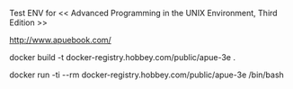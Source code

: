 Test ENV for << Advanced Programming in the UNIX Environment, Third Edition >>

http://www.apuebook.com/

docker build -t docker-registry.hobbey.com/public/apue-3e .

docker run -ti --rm docker-registry.hobbey.com/public/apue-3e /bin/bash
